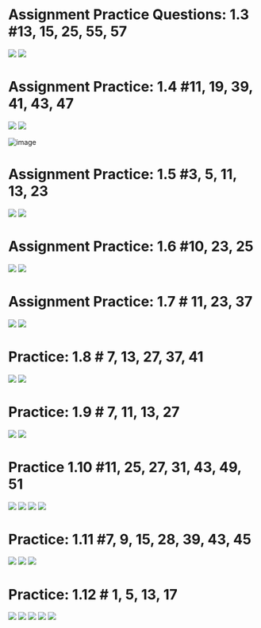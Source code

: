 # Assignment Practice Questions: 1.3 #13, 15, 25, 55, 57

<img src="https://github.com/user-attachments/assets/2e780ca1-9e9a-40e4-823d-f36ba4a51f95">

<img src="https://github.com/user-attachments/assets/01187588-6261-49a5-85ec-1bfcadfd1349">


# Assignment Practice: 1.4 #11, 19, 39, 41, 43, 47

<img src="https://github.com/user-attachments/assets/7f4b20ec-6d1d-416f-825e-627ff9b6c77f">

<img src="https://github.com/user-attachments/assets/2624388d-232d-4863-9525-47954ec01959">

![image](https://github.com/user-attachments/assets/307924e4-f3f2-4323-986f-19757de40e64)



# Assignment Practice: 1.5 #3, 5, 11, 13, 23

<img src="https://github.com/user-attachments/assets/90f8a7df-925d-4eb2-bc27-6d5971a1d84c">

<img src="https://github.com/user-attachments/assets/5a4340a1-70be-49f0-a857-c40b7c8332d0">


# Assignment Practice: 1.6 #10, 23, 25

<img src="https://github.com/user-attachments/assets/4e01e48d-d4e9-4077-90fe-56974ddacdb0">

<img src="https://github.com/user-attachments/assets/d1c6f17e-280a-4031-8893-40854e18232e">

# Assignment Practice: 1.7 # 11, 23, 37

<img src="https://github.com/user-attachments/assets/3aab2d18-cddc-4785-8be4-dc5f87cf9dc5">

<img src="https://github.com/user-attachments/assets/8f2b15c1-809c-475e-bc88-6028cf2a9e39">


# Practice: 1.8 # 7, 13, 27, 37, 41

<img src="https://github.com/user-attachments/assets/6862b0e3-fbd4-4c98-88ff-c3a933e22ee3">

<img src="https://github.com/user-attachments/assets/8652141c-e4d3-4af2-a0f4-8b963bd01aa8">



# Practice: 1.9 # 7, 11, 13, 27

<img src="https://github.com/user-attachments/assets/7b120735-a071-4ac3-991f-d0e1c3c5fea6">

<img src="https://github.com/user-attachments/assets/a740ce13-e1aa-4507-b21c-cd18a0a5d4e8">


# Practice 1.10 #11, 25, 27, 31, 43, 49, 51

<img src="https://github.com/user-attachments/assets/4ba5faca-65a4-432b-bdc2-8462ecde598f">

<img src="https://github.com/user-attachments/assets/1f94aa06-bfab-40bb-a1c2-4931303e9f3e">

<img src="https://github.com/user-attachments/assets/73101c47-3714-4359-a126-8c0b17bc2ed2">

<img src="https://github.com/user-attachments/assets/57bdebd5-4673-40e7-835a-5835a4dcde4c">



# Practice: 1.11 #7, 9, 15, 28, 39, 43, 45

<img src="https://github.com/user-attachments/assets/5d6383de-af66-4a76-93a5-8d6b129f79f0">

<img src="https://github.com/user-attachments/assets/41cade32-9c60-4d12-8a34-dab473d9fed4">

<img src="https://github.com/user-attachments/assets/b0b121ba-52d4-4460-97d0-2945d4378987">


# Practice: 1.12 # 1, 5, 13, 17

<img src="https://github.com/user-attachments/assets/7f3b9f7f-c2e9-43c7-a53a-4347bcd82913">

<img src="https://github.com/user-attachments/assets/e60e86f7-b35d-4bd7-8dbc-76dc21d38513">

<img src="https://github.com/user-attachments/assets/4b436661-45be-43dd-ac04-eac151c96f13">

<img src="https://github.com/user-attachments/assets/68efcc02-19b5-4bbe-944f-81b20929a346">

<img src="https://github.com/user-attachments/assets/2de79118-6aa2-4905-a44e-6cf4b8613ba9">
